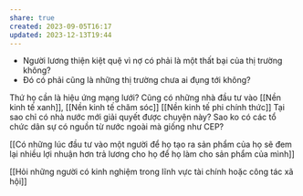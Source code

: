 ```yaml
---
share: true
created: 2023-09-05T16:17
updated: 2023-12-13T19:44
---
```

- Người lương thiện kiệt quệ vì nợ có phải là một thất bại của thị trường không?
- Đó có phải cũng là những thị trường chưa ai đụng tới không?

Thứ họ cần là hiệu ứng mạng lưới? Cũng có những nhà đầu tư vào [[Nền kinh tế xanh]], [[Nền kinh tế chăm sóc]]
[[Nền kinh tế phi chính thức]]
Tại sao chỉ có nhà nước mới giải quyết được chuyện này? Sao ko có các tổ chức dân sự có nguồn từ nước ngoài mà giống như CEP? 

[[Có những lúc đầu tư vào một người để họ tạo ra sản phẩm của họ sẽ đem lại nhiều lợi nhuận hơn trả lương cho họ để họ làm cho sản phẩm của mình]]

[[Hỏi những người có kinh nghiệm trong lĩnh vực tài chính hoặc công tác xã hội]]
